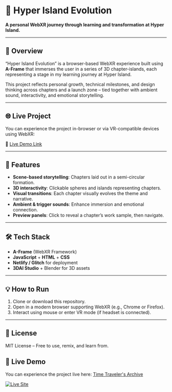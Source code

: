 
# 🧭 Hyper Island Evolution

**A personal WebXR journey through learning and transformation at Hyper Island.**

---

## 📌 Overview

“Hyper Island Evolution” is a browser-based WebXR experience built using **A-Frame** that immerses the user in a series of 3D chapter-islands, each representing a stage in my learning journey at Hyper Island.

This project reflects personal growth, technical milestones, and design thinking across chapters and a launch zone – tied together with ambient sound, interactivity, and emotional storytelling.

---

## 🌐 Live Project

You can experience the project in-browser or via VR-compatible devices using WebXR:

🔗 [Live Demo Link](#)  


---

## 🚀 Features

- **Scene-based storytelling**: Chapters laid out in a semi-circular formation.
- **3D interactivity**: Clickable spheres and islands representing chapters.
- **Visual transitions**: Each chapter visually evolves the theme and narrative.
- **Ambient & trigger sounds**: Enhance immersion and emotional connection.
- **Preview panels**: Click to reveal a chapter’s work sample, then navigate.

---

## 🛠️ Tech Stack

- **A-Frame** (WebXR Framework)
- **JavaScript** + **HTML** + **CSS**
- **Netlify / Glitch** for deployment
- **3DAI Studio** + Blender for 3D assets

---


## 💡 How to Run

1. Clone or download this repository.
2. Open in a modern browser supporting WebXR (e.g., Chrome or Firefox).
3. Interact using mouse or enter VR mode (if headset is connected).

---

## 📌 License

MIT License – Free to use, remix, and learn from.


## 🔗 Live Demo

You can experience the project live here: [Time Traveler's Archive](https://hievolution.netlify.app)

[![Live Site](https://img.shields.io/badge/View-Live-green)](https://hievolution.netlify.app)
